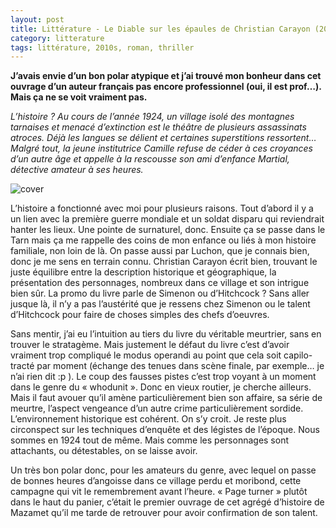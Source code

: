 ```yaml
---
layout: post
title: Littérature - Le Diable sur les épaules de Christian Carayon (2013)
category: litterature
tags: littérature, 2010s, roman, thriller
---
```


**J’avais envie d’un bon polar atypique et j’ai trouvé mon bonheur dans cet ouvrage d’un auteur français pas encore professionnel (oui, il est prof…). Mais ça ne se voit vraiment pas.**

*L’histoire ? Au cours de l’année 1924, un village isolé des montagnes tarnaises et menacé d’extinction est le théâtre de plusieurs assassinats atroces. Déjà les langues se délient et certaines superstitions ressortent… Malgré tout, la jeune institutrice Camille refuse de céder à ces croyances d’un autre âge et appelle à la rescousse son ami d’enfance Martial, détective amateur à ses heures.*

![cover](https://filedn.eu/llqi9IBxlYouGRXYG2xlROb/img/2020/diablecarayon.jpg)

L’histoire a fonctionné avec moi pour plusieurs raisons. Tout d’abord il y a un lien avec la première guerre mondiale et un soldat disparu qui reviendrait hanter les lieux. Une pointe de surnaturel, donc. Ensuite ça se passe dans le Tarn mais ça me rappelle des coins de mon enfance ou liés à mon histoire familiale, non loin de là. On passe aussi par Luchon, que je connais bien, donc je me sens en terrain connu. Christian Carayon écrit bien, trouvant le juste équilibre entre la description historique et géographique, la présentation des personnages, nombreux dans ce village et son intrigue bien sûr. La promo du livre parle de Simenon ou d’Hitchcock ? Sans aller jusque là, il n’y a pas l’austérité que je ressens chez Simenon ou le talent d’Hitchcock pour faire de choses simples des chefs d’oeuvres.

Sans mentir, j’ai eu l’intuition au tiers du livre du véritable meurtrier, sans en trouver le stratagème. Mais justement le défaut du livre c’est d’avoir vraiment trop compliqué le modus operandi au point que cela soit capilo-tracté par moment (échange des tenues dans scène finale, par exemple… je n’ai rien dit :p ). Le coup des fausses pistes c’est trop voyant à un moment dans le genre du « whodunit ». Donc en vieux routier, je cherche ailleurs. Mais il faut avouer qu’il amène particulièrement bien son affaire, sa série de meurtre, l’aspect vengeance d’un autre crime particulièrement sordide. L’environnement historique est cohérent. On s’y croit. Je reste plus circonspect sur les techniques d’enquête et des légistes de l’époque. Nous sommes en 1924 tout de même. Mais comme les personnages sont attachants, ou détestables, on se laisse avoir.

Un très bon polar donc, pour les amateurs du genre, avec lequel on passe de bonnes heures d’angoisse dans ce village perdu et moribond, cette campagne qui vit le remembrement avant l’heure. « Page turner » plutôt dans le haut du panier, c’était le premier ouvrage de cet agrégé d’histoire de Mazamet qu’il me tarde de retrouver pour avoir confirmation de son talent.
